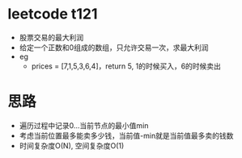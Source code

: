 # leetcode t121
- 股票交易的最大利润
- 给定一个正数和0组成的数组，只允许交易一次，求最大利润
- eg
    - prices = [7,1,5,3,6,4]，return 5, 1的时候买入，6的时候卖出

# 思路
- 遍历过程中记录0...当前节点的最小值min
- 考虑当前位置最多能卖多少钱，当前值-min就是当前值最多卖的钱数
- 时间复杂度O(N), 空间复杂度O(1)